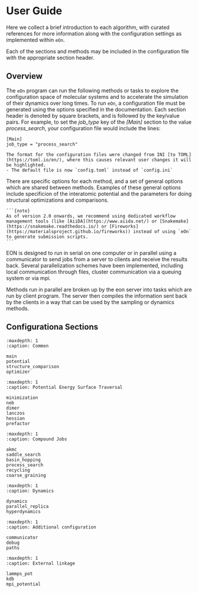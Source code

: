 # User Guide

Here we collect a brief introduction to each algorithm, with curated references
for more information along with the  configuration settings as implemented
within `eOn`.

Each of the sections and methods may be included in the configuration file with the appropriate section header.

## Overview

The `eOn` program can run the following methods or tasks to explore the
configuration space of molecular systems and to accelerate the simulation of
their dynamics over long times. To run `eOn`, a configuration file must be generated
using the options specified in the documentation. Each section header is denoted
by square brackets, and is followed by the key/value pairs. For example, to set
the *job_type* key of the *[Main]* section to the value *process_search*, your
configuration file would include the lines:

```{code-block} toml
[Main]
job_type = "process_search"
```

```{versionchanged} 2.1_TBA
The format for the configuration files were changed from INI [to TOML](https://toml.io/en/), where this causes relevant user changes it will be highlighted.
- The default file is now `config.toml` instead of `config.ini`
```

There are specific options for each method, and a set of general options which
are shared between methods. Examples of these general options include
specificion of the interatomic potential and the parameters for doing structural
optimizations and comparisons.

````{margin}
```{note}
As of version 2.0 onwards, we recommend using dedicated workflow management tools (like [AiiDA](https://www.aiida.net/) or [Snakemake](https://snakemake.readthedocs.io/) or [Fireworks](https://materialsproject.github.io/fireworks)) instead of using `eOn` to generate submission scripts.
```
````

EON is designed to run in serial on one computer or in parallel using a
communicator to send jobs from a server to clients and receive the results back.
Several parallelization schemes have been implemented, including local
communication through files, cluster communication via a queuing system or via
mpi.

Methods run in parallel are broken up by the eon server into tasks which
are run by client program. The server then compiles the information sent back
by the clients in a way that can be used by the sampling or dynamics methods.

## Configurationa Sections

```{toctree}
:maxdepth: 1
:caption: Common

main
potential
structure_comparison
optimizer
```


```{toctree}
:maxdepth: 1
:caption: Potential Energy Surface Traversal

minimization
neb
dimer
lanczos
hessian
prefactor
```

```{toctree}
:maxdepth: 1
:caption: Compound Jobs

akmc
saddle_search
basin_hopping
process_search
recycling
coarse_graining
```

```{toctree}
:maxdepth: 1
:caption: Dynamics

dynamics
parallel_replica
hyperdynamics
```

```{toctree}
:maxdepth: 1
:caption: Additional configuration

communicator
debug
paths
```

```{toctree}
:maxdepth: 1
:caption: External linkage

lammps_pot
kdb
mpi_potential
```
<!-- TODO(rg) Maybe add the whole config as well -->
